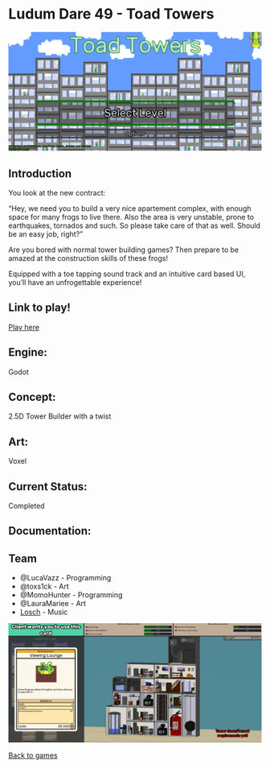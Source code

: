 # Ludum Dare 49 - Toad Towers

![ToadTowersBanner](/images/toadTowers/ToadBanner.PNG)


## Introduction
You look at the new contract:

“Hey, we need you to build a very nice apartement complex, with enough space for many frogs to live there.
Also the area is very unstable, prone to earthquakes, tornados and such. So please take care of that as well. Should be an easy job, right?”

Are you bored with normal tower building games? Then prepare to be amazed at the construction skills of these frogs! 

Equipped with a toe tapping sound track and an intuitive card based UI, you’ll have an unfrogettable experience!

## Link to play!
[Play here](https://green-game-17.gitlab.io/toad-towers-ld49-freeze)

## Engine:
Godot

## Concept:
2.5D Tower Builder with a twist
## Art: 
Voxel 

## Current Status:
Completed 

## Documentation:

## Team
- @LucaVazz - Programming
- @toxs1ck - Art
- @MomoHunter - Programming
- @LauraMariee - Art
- [Losch](https://www.youtube.com/channel/UC8R6r7tm6vPO8pl5gFyLVHg) - Music


![ToadTowersBanner](/images/toadTowers/toadTowersBanner2.PNG)

[Back to games](/markdown/core/games.html)
